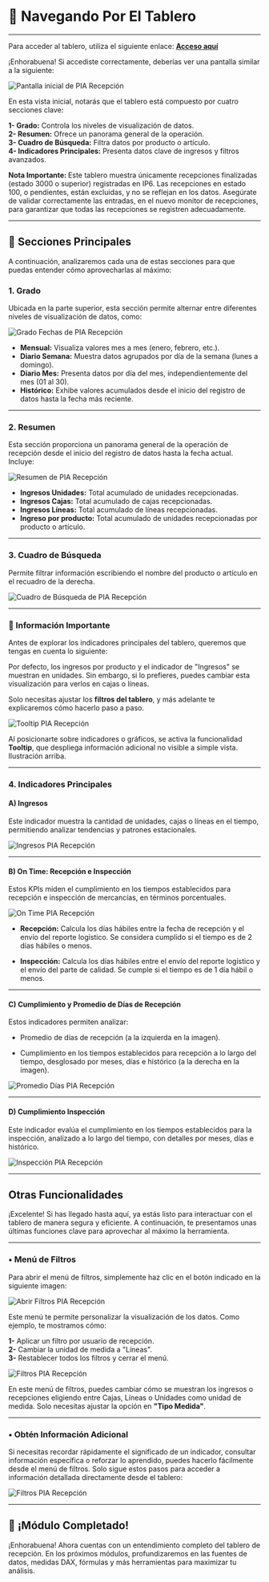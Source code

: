 # 🎯 Navegando Por El Tablero

---
Para acceder al tablero, utiliza el siguiente enlace: <a href="https://josemaestreb.github.io/01_Pharex_Workspace/Tablero%20PIA%20-%20Recepciones.html" target="_blank"><strong>Acceso aquí</strong></a>

¡Enhorabuena! Si accediste correctamente, deberías ver una pantalla similar a la siguiente:  

<img src="https://josemaestreb.github.io/docs.pia/_asset/01_Recepcion/001-presentacion.png" alt="Pantalla inicial de PIA Recepción" loading="lazy"/>  

En esta vista inicial, notarás que el tablero está compuesto por cuatro secciones clave:

**1- Grado:** Controla los niveles de visualización de datos.  
**2- Resumen:** Ofrece un panorama general de la operación.  
**3- Cuadro de Búsqueda:** Filtra datos por producto o artículo.  
**4- Indicadores Principales:** Presenta datos clave de ingresos y filtros avanzados.  

<p class="tip"><strong>Nota Importante: </strong>Este tablero muestra únicamente recepciones finalizadas (estado 3000 o superior) registradas en IP6. Las recepciones en estado 100, o pendientes, están excluidas, y no se reflejan en los datos. Asegúrate de validar correctamente las entradas, en el nuevo monitor de recepciones, para garantizar que todas las recepciones se registren adecuadamente.</p>

---

## 🧩 Secciones Principales
A continuación, analizaremos cada una de estas secciones para que puedas entender cómo aprovecharlas al máximo:  

### 1. Grado
Ubicada en la parte superior, esta sección permite alternar entre diferentes niveles de visualización de datos, como:  

<img src="https://josemaestreb.github.io/docs.pia/_asset/01_Recepcion/009-grado.png" alt="Grado Fechas de PIA Recepción" loading="lazy"/>  

- **Mensual:** Visualiza valores mes a mes (enero, febrero, etc.).
- **Diario Semana:** Muestra datos agrupados por día de la semana (lunes a domingo).
- **Diario Mes:** Presenta datos por día del mes, independientemente del mes (01 al 30).
- **Histórico:** Exhibe valores acumulados desde el inicio del registro de datos hasta la fecha más reciente.

---

### 2. Resumen
Esta sección proporciona un panorama general de la operación de recepción desde el inicio del registro de datos hasta la fecha actual. Incluye:

<img src="https://josemaestreb.github.io/docs.pia/_asset/01_Recepcion/002-resumen.png" alt="Resumen de PIA Recepción" loading="lazy"/>  

- **Ingresos Unidades:** Total acumulado de unidades recepcionadas.
- **Ingresos Cajas:** Total acumulado de cajas recepcionadas.
- **Ingresos Líneas:** Total acumulado de líneas recepcionadas.
- **Ingreso por producto:** Total acumulado de unidades recepcionadas por producto o artículo.

---

### 3. Cuadro de Búsqueda
Permite filtrar información escribiendo el nombre del producto o artículo en el recuadro de la derecha.

<img src="https://josemaestreb.github.io/docs.pia/_asset/01_Recepcion/008-producto.png" alt="Cuadro de Búsqueda de PIA Recepción" loading="lazy"/>  

---

### 📣 Información Importante

Antes de explorar los indicadores principales del tablero, queremos que tengas en cuenta lo siguiente: 

Por defecto, los ingresos por producto y el indicador de "Ingresos" se muestran en unidades. Sin embargo, si lo prefieres, puedes cambiar esta visualización para verlos en cajas o líneas.

Solo necesitas ajustar los **filtros del tablero**, y más adelante te explicaremos cómo hacerlo paso a paso.

<img src="https://josemaestreb.github.io/docs.pia/_asset/01_Recepcion/003-tooltip.gif" alt="Tooltip PIA Recepción" loading="lazy"/>  

<p class="tip">Al posicionarte sobre indicadores o gráficos, se activa la funcionalidad <strong>Tooltip</strong>, que despliega información adicional no visible a simple vista. Ilustración arriba.</p>

---

### 4. Indicadores Principales

#### A) Ingresos
Este indicador muestra la cantidad de unidades, cajas o líneas en el tiempo, permitiendo analizar tendencias y patrones estacionales.

<img src="https://josemaestreb.github.io/docs.pia/_asset/01_Recepcion/004-ingresos.png" alt="Ingresos PIA Recepción" loading="lazy"/>  

---

#### B) On Time: Recepción e Inspección
Estos KPIs miden el cumplimiento en los tiempos establecidos para recepción e inspección de mercancías, en términos porcentuales.  

<img src="https://josemaestreb.github.io/docs.pia/_asset/01_Recepcion/005-ontime.png" alt="On Time PIA Recepción" loading="lazy"/>  

- **Recepción:** Calcula los días hábiles entre la fecha de recepción y el envío del reporte logístico. Se considera cumplido si el tiempo es de 2 días hábiles o menos.

- **Inspección:** Calcula los días hábiles entre el envío del reporte logístico y el envío del parte de calidad. Se cumple si el tiempo es de 1 día hábil o menos.

---

#### C) Cumplimiento y Promedio de Días de Recepción
Estos indicadores permiten analizar:  

- Promedio de días de recepción (a la izquierda en la imagen).

- Cumplimiento en los tiempos establecidos para recepción a lo largo del tiempo, desglosado por meses, días e histórico (a la derecha en la imagen).

<img src="https://josemaestreb.github.io/docs.pia/_asset/01_Recepcion/006-dias_rec.png" alt="Promedio Días PIA Recepción" loading="lazy"/>  

---

#### D) Cumplimiento Inspección
Este indicador evalúa el cumplimiento en los tiempos establecidos para la inspección, analizado a lo largo del tiempo, con detalles por meses, días e histórico.

<img src="https://josemaestreb.github.io/docs.pia/_asset/01_Recepcion/007-cumplimiento_insp.png" alt="Inspección PIA Recepción" loading="lazy"/> 

---

## Otras Funcionalidades

¡Excelente! Si has llegado hasta aquí, ya estás listo para interactuar con el tablero de manera segura y eficiente. A continuación, te presentamos unas últimas funciones clave para aprovechar al máximo la herramienta.

---

### • Menú de Filtros

Para abrir el menú de filtros, simplemente haz clic en el botón indicado en la siguiente imagen:

<img src="https://josemaestreb.github.io/docs.pia/_asset/01_Recepcion/011-abrir_filtro.png" alt="Abrir Filtros PIA Recepción" loading="lazy"/> 

Este menú te permite personalizar la visualización de los datos. Como ejemplo, te mostramos cómo:

**1-** Aplicar un filtro por usuario de recepción.  
**2-** Cambiar la unidad de medida a "Líneas".  
**3-** Restablecer todos los filtros y cerrar el menú.  

<img src="https://josemaestreb.github.io/docs.pia/_asset/01_Recepcion/010-filtros.gif" alt="Filtros PIA Recepción" loading="lazy"/> 

<p class="tip">En este menú de filtros, puedes cambiar cómo se muestran los ingresos o recepciones eligiendo entre Cajas, Líneas o Unidades como unidad de medida. Solo necesitas ajustar la opción en <strong>"Tipo Medida"</strong>.</p>

---

### • Obtén Información Adicional

Si necesitas recordar rápidamente el significado de un indicador, consultar información específica o reforzar lo aprendido, puedes hacerlo fácilmente desde el menú de filtros. Solo sigue estos pasos para acceder a información detallada directamente desde el tablero:

<img src="https://josemaestreb.github.io/docs.pia/_asset/01_Recepcion/012-info_adicional.gif" alt="Filtros PIA Recepción" loading="lazy"/>  

---

## 🎉 ¡Módulo Completado!

¡Enhorabuena! Ahora cuentas con un entendimiento completo del tablero de recepción. En los próximos módulos, profundizaremos en las fuentes de datos, medidas DAX, fórmulas y más herramientas para maximizar tu análisis.
